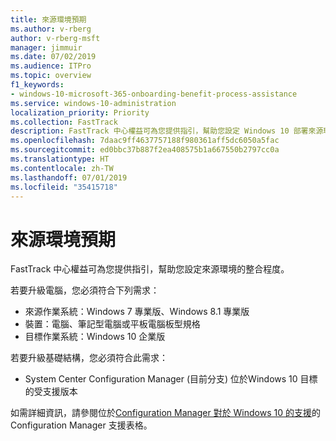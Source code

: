 ```yaml
---
title: 來源環境預期
ms.author: v-rberg
author: v-rberg-msft
manager: jimmuir
ms.date: 07/02/2019
ms.audience: ITPro
ms.topic: overview
f1_keywords:
- windows-10-microsoft-365-onboarding-benefit-process-assistance
ms.service: windows-10-administration
localization_priority: Priority
ms.collection: FastTrack
description: FastTrack 中心權益可為您提供指引，幫助您設定 Windows 10 部署來源環境的整合程度。
ms.openlocfilehash: 7daac9ff4637757188f980361aff5dc6050a5fac
ms.sourcegitcommit: ed0bbc37b887f2ea408575b1a667550b2797cc0a
ms.translationtype: HT
ms.contentlocale: zh-TW
ms.lasthandoff: 07/01/2019
ms.locfileid: "35415718"
---
```

# <a name="source-environment-expectations"></a>來源環境預期

FastTrack 中心權益可為您提供指引，幫助您設定來源環境的整合程度。
  
若要升級電腦，您必須符合下列需求：

- 來源作業系統：Windows 7 專業版、Windows 8.1 專業版
- 裝置：電腦、筆記型電腦或平板電腦板型規格
- 目標作業系統：Windows 10 企業版

若要升級基礎結構，您必須符合此需求：   

- System Center Configuration Manager (目前分支) 位於Windows 10 目標的受支援版本

如需詳細資訊，請參閱位於[Configuration Manager 對於 Windows 10 的支援](https://docs.microsoft.com/zh-TW/sccm/core/plan-design/configs/support-for-windows-10)的 Configuration Manager 支援表格。
  

 